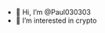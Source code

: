 - 👋 Hi, I’m @Paul030303
- 👀 I’m interested in crypto

<!---
Paul030303/Paul030303 is a ✨ special ✨ repository because its `README.md` (this file) appears on your GitHub profile.
You can click the Preview link to take a look at your changes.
--->
